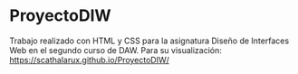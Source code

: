 # ProyectoDIW
Trabajo realizado con HTML y CSS para la asignatura Diseño de Interfaces Web en el segundo curso de DAW.
Para su visualización: https://scathalarux.github.io/ProyectoDIW/
